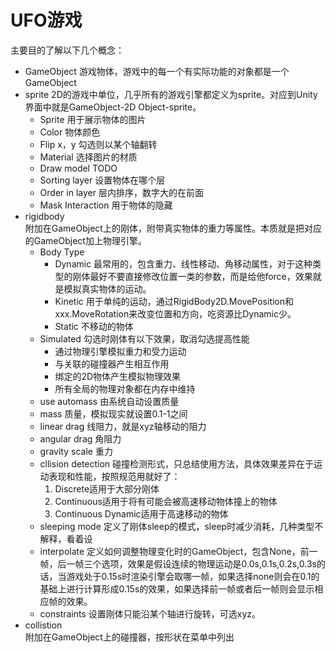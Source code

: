 # UFO游戏
主要目的了解以下几个概念：
* GameObject
游戏物体，游戏中的每一个有实际功能的对象都是一个GameObject
* sprite
2D的游戏中单位，几乎所有的游戏引擎都定义为sprite。对应到Unity界面中就是GameObject-2D Object-sprite。
  - Sprite 用于展示物体的图片
  - Color 物体颜色
  - Flip x，y  勾选则以某个轴翻转
  - Material 选择图片的材质
  - Draw model TODO
  - Sorting layer 设置物体在哪个层
  - Order in layer 层内排序，数字大的在前面
  - Mask Interaction 用于物体的隐藏
* rigidbody  
附加在GameObject上的刚体，附带真实物体的重力等属性。本质就是把对应的GameObject加上物理引擎。
    - Body Type
        - Dynamic 最常用的，包含重力、线性移动、角移动属性，对于这种类型的刚体最好不要直接修改位置一类的参数，而是给他force，效果就是模拟真实物体的运动。
        - Kinetic 用于单纯的运动，通过RigidBody2D.MovePosition和xxx.MoveRotation来改变位置和方向，吃资源比Dynamic少。
        - Static 不移动的物体
    - Simulated 勾选时刚体有以下效果，取消勾选提高性能
    	- 通过物理引擎模拟重力和受力运动
    	-  与关联的碰撞器产生相互作用
    	-  绑定的2D物体产生模拟物理效果
    	-  所有全局的物理对象都在内存中维持
   	- use automass 由系统自动设置质量
   	- mass 质量，模拟现实就设置0.1-1之间
   	- linear drag 线阻力，就是xyz轴移动的阻力
   	- angular drag 角阻力
   	- gravity scale 重力
   	- cllision detection 碰撞检测形式，只总结使用方法，具体效果差异在于运动表现和性能，按照规范用就好了：  
   	 	1. Discrete适用于大部分刚体
   	  	2. Continuous适用于将有可能会被高速移动物体撞上的物体
   	  	3. Continuous Dynamic适用于高速移动的物体
   	- sleeping mode 定义了刚体sleep的模式，sleep时减少消耗，几种类型不解释，看着设
   	- interpolate 定义如何调整物理变化时的GameObject，包含None，前一帧，后一帧三个选项，效果是假设连续的物理运动是0.0s,0.1s,0.2s,0.3s的话，当游戏处于0.15s时渲染引擎会取哪一帧，如果选择none则会在0.1的基础上进行计算形成0.15s的效果，如果选择前一帧或者后一帧则会显示相应帧的效果。
   	- constraints 设置刚体只能沿某个轴进行旋转，可选xyz。
* collistion  
附加在GameObject上的碰撞器，按形状在菜单中列出